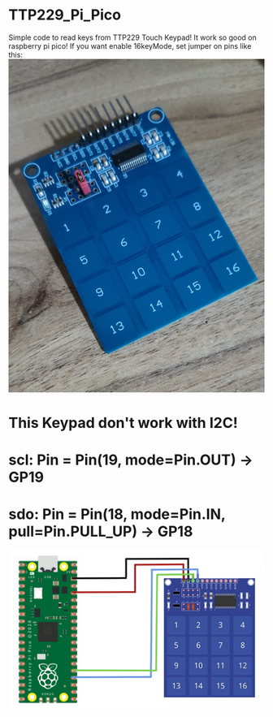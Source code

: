 # TTP229_Pi_Pico
Simple code to read keys from TTP229 Touch Keypad! It work so good on raspberry pi pico!
If you want enable 16keyMode, set jumper on pins like this:
![alt text](https://github.com/mehrdad-mixtape/TTP229_Pi_Pico/blob/master/TTP229_16keyMode.jpg)
# This Keypad don't work with I2C!
# scl: Pin = Pin(19, mode=Pin.OUT) -> GP19
# sdo: Pin = Pin(18, mode=Pin.IN, pull=Pin.PULL_UP) -> GP18
![alt text](https://github.com/mehrdad-mixtape/TTP229_Pi_Pico/blob/master/main.png)
